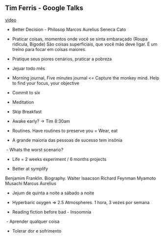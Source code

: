 ## Tim Ferris - Google Talks
[video](https://youtu.be/I7Foam6oKPI)

- Better Decision - Philosop
Marcos Aurelius
Seneca
Cato

- Praticar coisas, momentos onde você se sinta embaraçado (Roupa ridícula, Bigode)
São coisas superficiais, que você mão deve ligar. É um treino para focar em coisas maiores.

- Pratique seus piores cenários, praticar a pobreza

- Jejuar todo mês

- Morning journal, Five minutes journal <= Capture the monkey mind. Help to find your focus, your objective

- Commit to six

- Meditation 
- Skip Breakfast
- Awake early? -> Tim 8:30am

- Routines. Have routines to preserve you = Wear, eat

- A grande maioria das pessoas de sucesso tem insônia

 - Whats the worst scenario?

- Life = 2 weeks experiment / 6 months projects

- Better at symplify

Benjamim Franklin. Biography. Walter Isaacson
Richard Feynman
Myamoto Musachi
Marcus Aurelius

- Jejum de quinta a noite a sábado a noite
- Hyperbaric oxygen => 2.5 Atmospheres. 1 hora, 3 vezes por semana

- Reading fiction before bad - Insoomnia

 - Aprender qualquer coisa
- Tolerar dor e sofrimento



